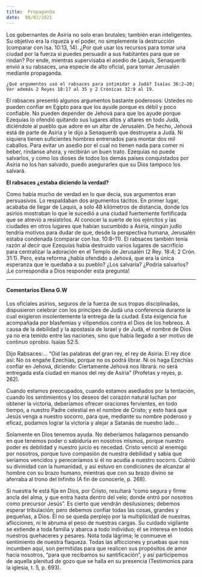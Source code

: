 ```yaml
---
title:  Propaganda 
date:  08/02/2021
---
```


Los gobernantes de Asiria no solo eran brutales; también eran inteligentes. Su objetivo era la riqueza y el poder, no simplemente la destrucción (comparar con Isa. 10:13, 14). ¿Por qué usar los recursos para tomar una ciudad por la fuerza si puedes persuadir a sus habitantes para que se rindan? Por ende, mientras supervisaba el asedio de Laquis, Senaquerib envió a su rabsaces, una especie de alto oficial, para tomar Jerusalén mediante propaganda.

`¿Qué argumentos usó el rabsaces para intimidar a Judá? Isaías 36:2–20; Ver además 2 Reyes 18:17 al 35 y 2 Crónicas 32:9 al 19.`

El rabsaces presentó algunos argumentos bastante poderosos: Ustedes no pueden confiar en Egipto para que los ayude porque es débil y poco confiable. No pueden depender de Jehová para que los ayude porque Ezequías lo ofendió quitando sus lugares altos y altares en todo Judá, diciéndole al pueblo que adore en un altar de Jerusalén. De hecho, Jehová está de parte de Asiria y le dijo a Senaquerib que destruyera a Judá. Ni siquiera tienen suficientes hombres entrenados para montar dos mil caballos.  Para evitar un asedio por el cual no tienen nada para comer ni beber, ríndanse ahora, y recibirán un buen trato. Ezequías no puede salvarlos, y como los dioses de todos los demás países conquistados por Asiria no los han salvado, puedo asegurarles que su Dios tampoco los salvará.

**El rabsaces ¿estaba diciendo la verdad?**

Como había mucho de verdad en lo que decía, sus argumentos eran persuasivos. Lo respaldaban dos argumentos tácitos. En primer lugar, acababa de llegar de Laquis, a solo 48 kilómetros de distancia, donde los asirios mostraban lo que le sucedió a una ciudad fuertemente fortificada que se atrevió a resistirlos. Al conocer la suerte de los ejércitos y las ciudades en otros lugares que habían sucumbido a Asiria, ningún judío tendría motivos para dudar de que, desde la perspectiva humana, Jerusalén estaba condenada (comparar con Isa. 10:8–11). El rabsaces también tenía razón al decir que Ezequías había destruido varios lugares de sacrificio para centralizar la adoración en el Templo de Jerusalén (2 Rey. 18:4; 2 Crón. 31:1). Pero, esta reforma ¿había ofendido a Jehová, que era la única esperanza que le quedaba a su pueblo? ¿Los salvaría? ¿Podría salvarlos? ¡Le correspondía a Dios responder esta pregunta!

---

#### Comentarios Elena G.W

Los oficiales asirios, seguros de la fuerza de sus tropas disciplinadas, dispusieron celebrar con los príncipes de Judá una conferencia durante la cual exigieron insolentemente la entrega de la ciudad. Esta exigencia fue acompañada por blasfemias y vilipendios contra el Dios de los hebreos. A causa de la debilidad y la apostasía de Israel y de Judá, el nombre de Dios ya no era temido entre las naciones, sino que había llegado a ser motivo de continuo oprobio. Isaías 52:5.

Dijo Rabsaces:… “Oíd las palabras del gran rey, el rey de Asiria. El rey dice así: No os engañe Ezechías, porque no os podrá librar. Ni os haga Ezechías confiar en Jehová, diciendo: Ciertamente Jehová nos librará: no será entregada esta ciudad en manos del rey de Asiria” (Profetas y reyes, p. 262).

Cuando estamos preocupados, cuando estamos asediados por la tentación, cuando los sentimientos y los deseos del corazón natural luchan por obtener la victoria, deberíamos ofrecer oraciones fervientes, en todo tiempo, a nuestro Padre celestial en el nombre de Cristo; y esto hará que Jesús venga a nuestro socorro, para que, mediante su nombre poderoso y eficaz, podamos lograr la victoria y alejar a Satanás de nuestro lado…

Solamente en Dios tenemos ayuda. No deberíamos halagarnos pensando en que tenemos poder o sabiduría en nosotros mismos, porque nuestro poder es debilidad y nuestro juicio es necedad. Cristo venció al enemigo por nosotros, porque tuvo compasión de nuestra debilidad y sabía que seríamos vencidos y pereceríamos si él no acudía a nuestro socorro. Cubrió su divinidad con la humanidad, y así estuvo en condiciones de alcanzar al hombre con su brazo humano, mientras que con su brazo divino se aferraba al trono del Infinito (A fin de conocerle, p. 268).

Si nuestra fe está fija en Dios, por Cristo, resultará “como segura y firme ancla del alma, y que entra hasta dentro del velo; donde entró por nosotros como precursor Jesús”. Es cierto que vendrán desilusiones; debemos esperar tribulación; pero debemos confiar todas las cosas, grandes y pequeñas, a Dios. Él no se queda perplejo por la multiplicidad de nuestras aflicciones, ni le abruma el peso de nuestras cargas. Su cuidado vigilante se extiende a toda familia y abarca a todo individuo; él se interesa en todos nuestros quehaceres y pesares. Nota toda lágrima; le conmueve el sentimiento de nuestra flaqueza. Todas las aflicciones y pruebas que nos incumben aquí, son permitidas para que realicen sus propósitos de amor hacia nosotros, “para que recibamos su santificación”, y así participemos de aquella plenitud de gozo que se halla en su presencia (Testimonios para la iglesia, t. 5, p. 693).